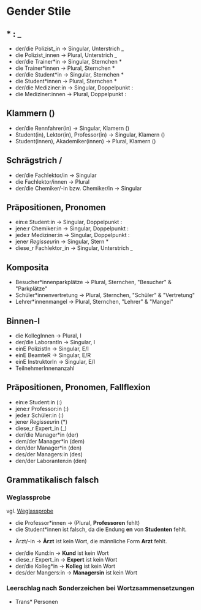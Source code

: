 # Gender Stile
## * : _
- der/die Polizist_in &rarr; Singular, Unterstrich _
- die Polizist_innen &rarr; Plural, Unterstrich _
- der/die Trainer*in &rarr; Singular, Sternchen *
- die Trainer*innen &rarr; Plural, Sternchen *
- der/die Student*in &rarr; Singular, Sternchen *
- die Student*innen &rarr; Plural, Sternchen *
- der/die Mediziner:in &rarr; Singular, Doppelpunkt :
- die Mediziner:innen &rarr; Plural, Doppelpunkt :

## Klammern ()
- der/die Rennfahrer(in) &rarr; Singular, Klamern ()
- Student(in), Lektor(in), Professor(in) &rarr; Singular, Klamern ()
- Student(innen), Akademiker(innen) &rarr; Plural, Klamern ()

## Schrägstrich /
- der/die Fachlektor/in &rarr; Singular
- die Fachlektor/innen &rarr; Plural
- der/die Chemiker/-in bzw. Chemiker/in &rarr; Singular

## Präpositionen, Pronomen
- ein:e Student:in &rarr; Singular, Doppelpunkt :
- jene:r Chemiker:in &rarr; Singular, Doppelpunkt :
- jede:r Mediziner:in &rarr; Singular, Doppelpunkt :
- jene*r Regisseur*in  &rarr; Singular, Stern *
- diese_r Fachlektor_in &rarr; Singular, Unterstrich _

## Komposita
- Besucher*innenparkplätze &rarr; Plural, Sternchen, "Besucher" & "Parkplätze"
- Schüler*innenvertretung &rarr; Plural, Sternchen, "Schüler" & "Vertretung"
- Lehrer*innenmangel &rarr; Plural, Sternchen, "Lehrer" & "Mangel"

## Binnen-I
- die KollegInnen  &rarr; Plural, I
- der/die LaborantIn &rarr; Singular, I
- einE PolizistIn &rarr; Singular, E/I
- einE BeamteR &rarr; Singular, E/R
- einE InstruktorIn &rarr; Singular, E/I
- TeilnehmerInnenanzahl

## Präpositionen, Pronomen, Fallflexion
- ein:e Student:in (:)
- jene:r Professor:in (:)
- jede:r Schüler:in (:)
- jene*r Regisseur*in (*)
- diese_r Expert_in (_)
- der/die Manager*in (der)
- dem/der Manager*in (dem)
- den/der Manager*in (den)
- des/der Managers:in (des)
- den/der Laboranten:in (den)

## Grammatikalisch falsch
### Weglassprobe
vgl. [Weglassprobe](https://www.scribbr.de/category/richtig-gendern/)
- die Professor*innen → (Plural, __Professoren__ fehlt)
- die Student*innen ist falsch, da die Endung __en__ von __Studenten__ fehlt.</p>
- Ärzt/-in → __Ärzt__ ist kein Wort, die männliche Form __Arzt__ fehlt.</p>
- der/die Kund:in &rarr; __Kund__ ist kein Wort
- diese_r Expert_in &rarr; __Expert__ ist kein Wort
- der/die Kolleg*in &rarr; __Kolleg__ ist kein Wort
- des/der Mangers:in &rarr; __Managersin__ ist kein Wort

### Leerschlag nach Sonderzeichen bei Wortzsammensetzungen
- Trans* Personen


